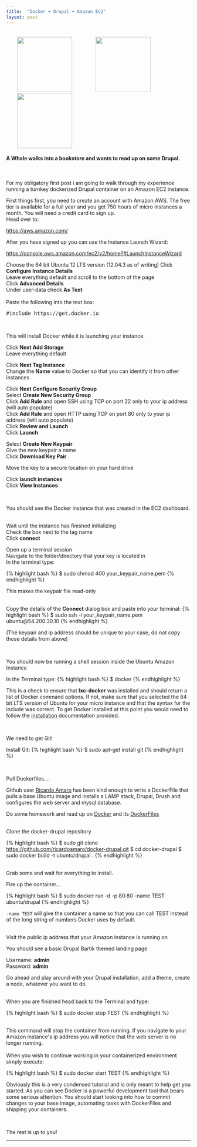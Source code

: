 ```yaml
---
title:  "Docker + Drupal + Amazon EC2"
layout: post
---
```


<br>
<a href="http://www.docker.io/"><img src="{{ site.url }} /assets/homepage-docker-logo.png" height="150"  hspace="30"></a>
<a href="https://drupal.org/"><img src="{{ site.url }} /assets/druplicon.large_.png" height="150" hspace="30"></a>
<a href="https://aws.amazon.com/ec2/"><img src="{{ site.url }} /assets/amazon_300.png" height="150" hspace="30"></a>

<br>
<h4>
A Whale walks into a bookstore and wants to read up on some Drupal. </h4>

<br>
<p class="lead">
For my obligatory first post i am going to walk through my experience running a turnkey dockerized
Drupal container on an Amazon EC2 instance.
</p>
First things first, you need to create an account with Amazon AWS. The free tier is 
available for a full year and you get 750 hours of micro instances a month. 
You will need a credit card to sign up.<br>
Head over to: 
<p class="lead">
<i class="fa fa-long-arrow-right"></i><a href="https://aws.amazon.com/"> https://aws.amazon.com/</a>
</p>
After you have signed up you can use the Instance Launch Wizard:

<p class="lead">
<i class="fa fa-long-arrow-right"></i><a href="https://console.aws.amazon.com/ec2/v2/home?#LaunchInstanceWizard"> https://console.aws.amazon.com/ec2/v2/home?#LaunchInstanceWizard</a>
</p>

Choose the 64 bit Ubuntu 12 LTS version (12.04.3 as of writing)
Click <strong>Configure Instance Details</strong><br>
Leave everything default and scroll to the bottom of the page<br>
Click <strong>Advanced Details</strong><br>	
Under user-data check <strong>As Text</strong>
<br><br>
Paste the following into the text box:
<pre>#include https://get.docker.io</pre>
<br>

<p class="lead">
This will install Docker while it is launching your instance.
</p>

Click <strong>Next Add Storage</strong><br>
Leave everything default<br>

Click <strong>Next Tag Instance</strong><br>
Change the <strong>Name</strong> value to Docker so that you can identify it from other instances<br>

Click <strong>Next Configure Security Group</strong><br>
Select <strong>Create New Security Group</strong><br> 
Click <strong>Add Rule</strong> and open SSH using TCP on port 22 only to your ip address (will auto populate)<br>
Click <strong>Add Rule</strong> and open HTTP using TCP on port 80 only to your ip address (will auto populate)<br>
Click <strong>Review and Launch</strong><br>
Click <strong>Launch</strong>

Select <strong>Create New Keypair</strong><br>
Give the new keypair a name<br>
Click <strong>Download Key Pair</strong>

Move the key to a secure location on your hard drive 

Click <strong>launch instances</strong><br>
Click <strong>View Instances</strong>

<br>
<p class="lead">
You should see the Docker instance that was created in the EC2 dashboard. 
</p>
<br>
Wait until the instance has finished initializing<br>
Check the box next to the tag name<br>
Click <strong>connect</strong>

Open up a terminal session<br> 
Navigate to the folder/directory that your key is located in<br>
In the terminal type:

{% highlight bash %}
$ sudo chmod 400 your_keypair_name.pem
{% endhighlight %}
 
This makes the keypair file read-only<br>

<br>
Copy the details of the <strong>Connect</strong> dialog box and paste into your terminal:
{% highlight bash %}
$ sudo ssh -i your_keypair_name.pem ubuntu@54.200.30.10
{% endhighlight %}

(The keypair and ip address should be unique to your case, do not copy those details from above)

<br>
<p class="lead">
You should now be running a shell session inside the Ubuntu Amazon Instance
</p>

In the Terminal type:
{% highlight bash %}
$ docker
{% endhighlight %}

This is a check to ensure that <strong>lxc-docker</strong> was installed and should return a list of
Docker command options. If not, make sure that you
selected the 64 bit LTS version of Ubuntu for your micro instance
and that the syntax for the include was correct. To get Docker installed at this point
you would need to follow the <u><a href="http://docs.docker.io/en/latest/installation/ubuntulinux/#ubuntu-precise-12-04-lts-64-bit">
installation</a></u> documentation provided.


<br>
<p class="lead">
We need to get Git!
</p>

Install Git:
{% highlight bash %}
$ sudo apt-get install git
{% endhighlight %}

<br>
<p class="lead">
Pull Dockerfiles....
</p>

Github user <u><a href="https://github.com/ricardoamaro">Ricardo Amaro</a></u> has been kind enough
to write a DockerFile that pulls a base Ubuntu image and installs a LAMP stack, Drupal, Drush 
and configures the web server and mysql database. 
<br>

Do some homework and read up on <u><a href="http://docs.docker.io/en/latest/">Docker</a></u> 
and its <u><a href="http://docs.docker.io/en/latest/use/builder/">DockerFiles</a></u>

<br>
Clone the docker-drupal repository 

{% highlight bash %}
$ sudo git clone https://github.com/ricardoamaro/docker-drupal.git
$ cd docker-drupal
$ sudo docker build -t ubuntu/drupal .
{% endhighlight %}

<br>
Grab some <i class="fa fa-coffee fa-2x"></i> and wait for everything to install. 

<br>
<p class="lead">
Fire up the container...
</p>

{% highlight bash %}
$ sudo docker run -d -p 80:80 -name TEST ubuntu/drupal 
{% endhighlight %}

<code>-name TEST</code> will give the container a name so that you can call TEST instead of 
the long string of numbers Docker uses by default. 

<br>
Visit the public ip address that your Amazon instance is running on

<br>
<p class="lead">
You should see a basic Drupal Bartik themed landing page
</p>

Username: <strong>admin</strong><br>
Password: <strong>admin</strong>
<br>

Go ahead and play around with your Drupal installation, add a theme, create a node, whatever you want to do.

<br>
When you are finished head back to the Terminal and type:

{% highlight bash %}
$ sudo docker stop TEST 
{% endhighlight %}

<br>
This command will stop the container from running. If you navigate to your Amazon instance's ip address
you will notice that the web server is no longer running. <br>

<br>
When you wish to continue working in your containerized environment simply execute:

{% highlight bash %}
$ sudo docker start TEST
{% endhighlight %}
<br>

Obviously this is a very condensed tutorial and is only meant to help get you started. As you can
see Docker is a powerful development tool that bears some serious attention. You should start looking into 
how to commit changes to your base image, automating tasks with DockerFiles and shipping your containers. 

<br>
<p class="lead">
The rest is up to you!
</p>
<hr>
<br>
<br>
<br>
<br>
<br>
